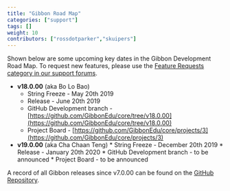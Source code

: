 ```yaml
---
title: "Gibbon Road Map"
categories: ["support"]
tags: []
weight: 10
contributors: ["rossdotparker","skuipers"]
---
```


Shown below are some upcoming key dates in the Gibbon Development Road Map. To request new features, please use the [Feature Requests category in our support forums](https://ask.gibbonedu.org/categories/feature-requests).

*   __v18.0.00__ (aka Bo Lo Bao)
    *   String Freeze - May 20th 2019
    *   Release - June 20th 2019
    *   GitHub Development branch - [https://github.com/GibbonEdu/core/tree/v18.0.00](https://github.com/GibbonEdu/core/tree/v18.0.00)
    *   Project Board - [https://github.com/GibbonEdu/core/projects/3](https://github.com/GibbonEdu/core/projects/3)
 *   __v19.0.00__ (aka Cha Chaan Teng)
    *   String Freeze - December 20th 2019
    *   Release - January 20th 2020
    *   GitHub Development branch - to be announced
    *   Project Board - to be announced

A record of all Gibbon releases since v7.0.00 can be found on the [GitHub Repository](https://github.com/GibbonEdu/core/releases).
